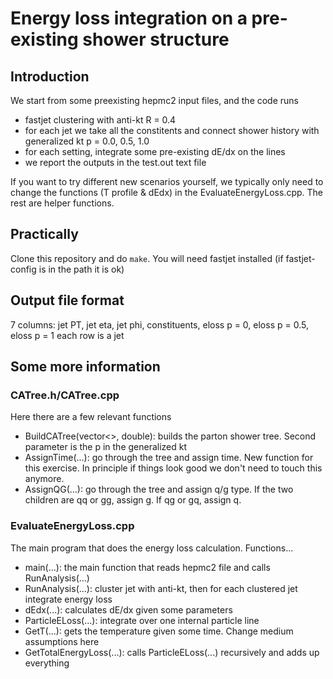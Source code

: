 
# Energy loss integration on a pre-existing shower structure

## Introduction

We start from some preexisting hepmc2 input files, and the code runs
- fastjet clustering with anti-kt R = 0.4
- for each jet we take all the constitents and connect shower history with generalized kt p = 0.0, 0.5, 1.0
- for each setting, integrate some pre-existing dE/dx on the lines
- we report the outputs in the test.out text file

If you want to try different new scenarios yourself, we typically only need to change the functions (T profile & dEdx) in the EvaluateEnergyLoss.cpp.  The rest are helper functions.



## Practically

Clone this repository and do `make`.  You will need fastjet installed (if fastjet-config is in the path it is ok)


## Output file format

7 columns: jet PT, jet eta, jet phi, constituents, eloss p = 0, eloss p = 0.5, eloss p = 1
each row is a jet


## Some more information

### CATree.h/CATree.cpp

Here there are a few relevant functions
- BuildCATree(vector<>, double): builds the parton shower tree.  Second parameter is the p in the generalized kt
- AssignTime(...): go through the tree and assign time.  New function for this exercise.  In principle if things look good we don't need to touch this anymore.
- AssignQG(...): go through the tree and assign q/g type.  If the two children are qq or gg, assign g.  If qg or gq, assign q.

### EvaluateEnergyLoss.cpp

The main program that does the energy loss calculation.  Functions...
- main(...): the main function that reads hepmc2 file and calls RunAnalysis(...)
- RunAnalysis(...): cluster jet with anti-kt, then for each clustered jet integrate energy loss
- dEdx(...): calculates dE/dx given some parameters
- ParticleELoss(...): integrate over one internal particle line
- GetT(...): gets the temperature given some time.  Change medium assumptions here
- GetTotalEnergyLoss(...): calls ParticleELoss(...) recursively and adds up everything





